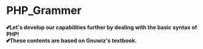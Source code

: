 # PHP_Grammer
<strong>💕Let's develop our capabilities further by dealing with the basic syntax of PHP!</strong>
<br>
<strong>💕These contents are based on Gnuwiz's textbook.</strong>
